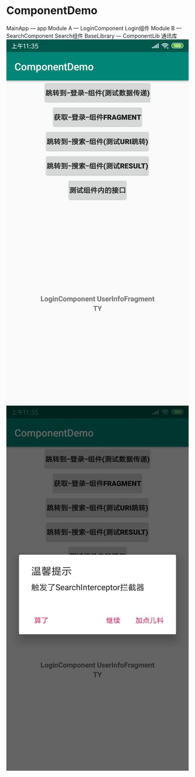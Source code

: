 # ComponentDemo

MainApp — app
Module A — LoginComponent Login组件
Module B — SearchComponent Search组件
BaseLibrary — ComponentLib 通讯库
![截图](/screenshots/a.jpg)
![截图](/screenshots/b.jpg)
